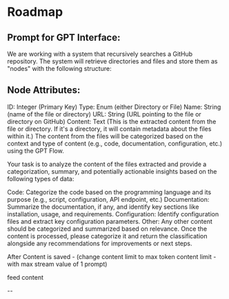 # Roadmap

## Prompt for GPT Interface:

We are working with a system that recursively searches a GitHub repository. The system will retrieve directories and files and store them as "nodes" with the following structure:

## Node Attributes:

ID: Integer (Primary Key)
Type: Enum (either Directory or File)
Name: String (name of the file or directory)
URL: String (URL pointing to the file or directory on GitHub)
Content: Text (This is the extracted content from the file or directory. If it's a directory, it will contain metadata about the files within it.)
The content from the files will be categorized based on the context and type of content (e.g., code, documentation, configuration, etc.) using the GPT Flow.

Your task is to analyze the content of the files extracted and provide a categorization, summary, and potentially actionable insights based on the following types of data:

Code: Categorize the code based on the programming language and its purpose (e.g., script, configuration, API endpoint, etc.)
Documentation: Summarize the documentation, if any, and identify key sections like installation, usage, and requirements.
Configuration: Identify configuration files and extract key configuration parameters.
Other: Any other content should be categorized and summarized based on relevance.
Once the content is processed, please categorize it and return the classification alongside any recommendations for improvements or next steps.

After Content is saved - (change content limit to max token content limit - with max stream value of 1 prompt)

feed content

--


